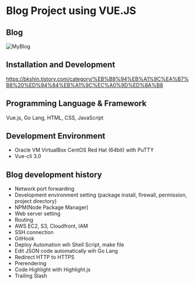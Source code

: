 # Blog Project using VUE.JS

## Blog
![MyBlog](https://s3.ap-northeast-2.amazonaws.com/cdn.bkshin.com/tistory/DAND/MyBlog.gif)

## Installation and Development
https://bkshin.tistory.com/category/%EB%B8%94%EB%A1%9C%EA%B7%B8%20%ED%94%84%EB%A1%9C%EC%A0%9D%ED%8A%B8

## Programming Language & Framework
Vue.js, Go Lang, HTML, CSS, JavaScript

## Development Environment
- Oracle VM VirtualBox CentOS Red Hat (64bit) with PuTTY
- Vue-cli 3.0

## Blog development history
- Network port forwarding  
- Development environment setting (package install, firewall, permission, project directory)  
- NPM(Node Package Manager)  
- Web server setting  
- Routing  
- AWS EC2, S3, Cloudfront, IAM  
- SSH connection  
- GitHook  
- Deploy Automation wih Shell Script, make file  
- Edit JSON code automatically wih Go Lang  
- Redirect HTTP to HTTPS  
- Prerendering  
- Code Highlight with Highlight.js  
- Trailing Slash  
